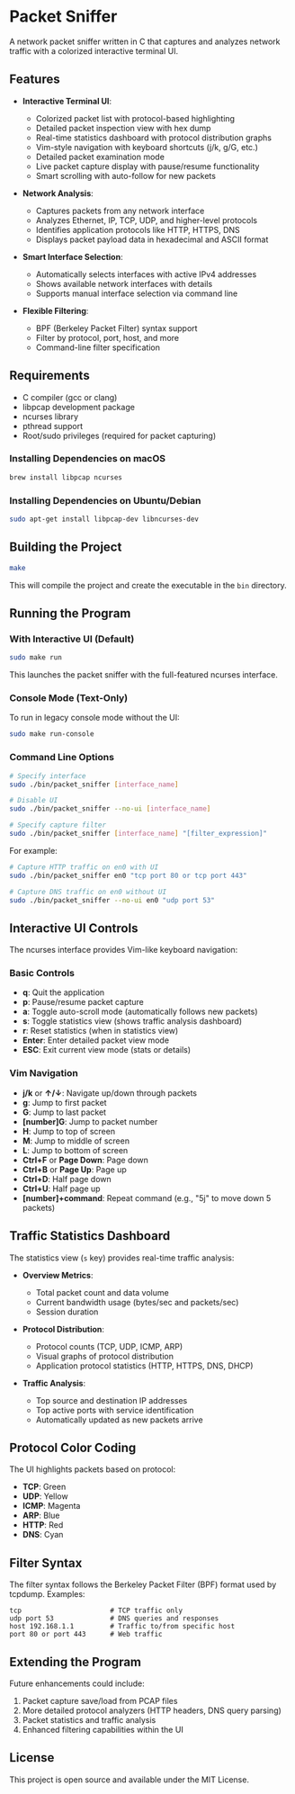 # Packet Sniffer

A network packet sniffer written in C that captures and analyzes network traffic with a colorized interactive terminal UI.

## Features

- **Interactive Terminal UI**:
  - Colorized packet list with protocol-based highlighting
  - Detailed packet inspection view with hex dump
  - Real-time statistics dashboard with protocol distribution graphs
  - Vim-style navigation with keyboard shortcuts (j/k, g/G, etc.)
  - Detailed packet examination mode
  - Live packet capture display with pause/resume functionality
  - Smart scrolling with auto-follow for new packets

- **Network Analysis**:
  - Captures packets from any network interface
  - Analyzes Ethernet, IP, TCP, UDP, and higher-level protocols
  - Identifies application protocols like HTTP, HTTPS, DNS
  - Displays packet payload data in hexadecimal and ASCII format

- **Smart Interface Selection**:
  - Automatically selects interfaces with active IPv4 addresses
  - Shows available network interfaces with details
  - Supports manual interface selection via command line

- **Flexible Filtering**:
  - BPF (Berkeley Packet Filter) syntax support
  - Filter by protocol, port, host, and more
  - Command-line filter specification

## Requirements

- C compiler (gcc or clang)
- libpcap development package
- ncurses library
- pthread support
- Root/sudo privileges (required for packet capturing)

### Installing Dependencies on macOS

```bash
brew install libpcap ncurses
```

### Installing Dependencies on Ubuntu/Debian

```bash
sudo apt-get install libpcap-dev libncurses-dev
```

## Building the Project

```bash
make
```

This will compile the project and create the executable in the `bin` directory.

## Running the Program

### With Interactive UI (Default)

```bash
sudo make run
```

This launches the packet sniffer with the full-featured ncurses interface.

### Console Mode (Text-Only)

To run in legacy console mode without the UI:

```bash
sudo make run-console
```

### Command Line Options

```bash
# Specify interface
sudo ./bin/packet_sniffer [interface_name]

# Disable UI
sudo ./bin/packet_sniffer --no-ui [interface_name]

# Specify capture filter
sudo ./bin/packet_sniffer [interface_name] "[filter_expression]"
```

For example:

```bash
# Capture HTTP traffic on en0 with UI
sudo ./bin/packet_sniffer en0 "tcp port 80 or tcp port 443"

# Capture DNS traffic on en0 without UI
sudo ./bin/packet_sniffer --no-ui en0 "udp port 53"
```

## Interactive UI Controls

The ncurses interface provides Vim-like keyboard navigation:

### Basic Controls

- **q**: Quit the application
- **p**: Pause/resume packet capture
- **a**: Toggle auto-scroll mode (automatically follows new packets)
- **s**: Toggle statistics view (shows traffic analysis dashboard)
- **r**: Reset statistics (when in statistics view)
- **Enter**: Enter detailed packet view mode
- **ESC**: Exit current view mode (stats or details)

### Vim Navigation

- **j/k** or **↑/↓**: Navigate up/down through packets
- **g**: Jump to first packet
- **G**: Jump to last packet
- **[number]G**: Jump to packet number
- **H**: Jump to top of screen
- **M**: Jump to middle of screen
- **L**: Jump to bottom of screen
- **Ctrl+F** or **Page Down**: Page down
- **Ctrl+B** or **Page Up**: Page up
- **Ctrl+D**: Half page down
- **Ctrl+U**: Half page up
- **[number]+command**: Repeat command (e.g., "5j" to move down 5 packets)

## Traffic Statistics Dashboard

The statistics view (`s` key) provides real-time traffic analysis:

- **Overview Metrics**:
  - Total packet count and data volume
  - Current bandwidth usage (bytes/sec and packets/sec)
  - Session duration

- **Protocol Distribution**:
  - Protocol counts (TCP, UDP, ICMP, ARP)
  - Visual graphs of protocol distribution
  - Application protocol statistics (HTTP, HTTPS, DNS, DHCP)

- **Traffic Analysis**:
  - Top source and destination IP addresses
  - Top active ports with service identification
  - Automatically updated as new packets arrive

## Protocol Color Coding

The UI highlights packets based on protocol:
- **TCP**: Green
- **UDP**: Yellow
- **ICMP**: Magenta
- **ARP**: Blue
- **HTTP**: Red
- **DNS**: Cyan

## Filter Syntax

The filter syntax follows the Berkeley Packet Filter (BPF) format used by tcpdump. Examples:

```
tcp                      # TCP traffic only
udp port 53              # DNS queries and responses
host 192.168.1.1         # Traffic to/from specific host
port 80 or port 443      # Web traffic
```

## Extending the Program

Future enhancements could include:
1. Packet capture save/load from PCAP files
2. More detailed protocol analyzers (HTTP headers, DNS query parsing)
3. Packet statistics and traffic analysis
4. Enhanced filtering capabilities within the UI

## License

This project is open source and available under the MIT License.